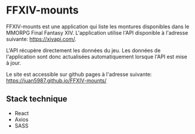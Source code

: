 # FFXIV-mounts
FFXIV-mounts est une application qui liste les montures disponibles dans le MMORPG Final Fantasy XIV. L'application utilise l'API disponible à l'adresse suivante: https://xivapi.com/. 

L'API récupère directement les données du jeu. Les données de l'application sont donc actualisées automatiquement lorsque l'API est mise à jour.

Le site est accessible sur github pages à l'adresse suivante: https://juan5987.github.io/FFXIV-mounts/

## Stack technique

- React
- Axios
- SASS
